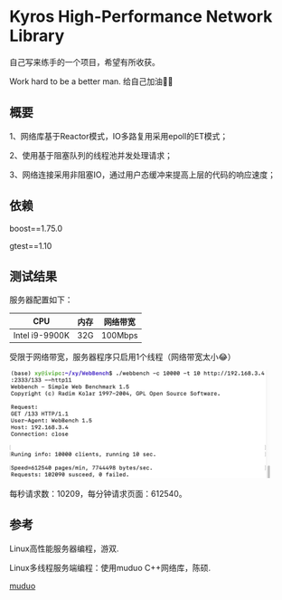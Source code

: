 # Kyros High-Performance Network Library

自己写来练手的一个项目，希望有所收获。

Work hard to be a better man.  给自己加油💪🏻

## 概要

1、网络库基于Reactor模式，IO多路复用采用epoll的ET模式；

2、使用基于阻塞队列的线程池并发处理请求；

3、网络连接采用非阻塞IO，通过用户态缓冲来提高上层的代码的响应速度；

## 依赖

boost==1.75.0

gtest==1.10

## 测试结果
服务器配置如下：

|      CPU       | 内存 | 网络带宽 |
| :------------: | :--: | :------: |
| Intel i9-9900K | 32G  | 100Mbps  |

受限于网络带宽，服务器程序只启用1个线程（网络带宽太小😂）

<img src="README.assets/testresult(4t).png" alt="testresult(4t)" style="zoom: 45%;" />

每秒请求数：10209，每分钟请求页面：612540。

## 参考

Linux高性能服务器编程，游双.

Linux多线程服务端编程：使用muduo C++网络库，陈硕.

[muduo](https://github.com/chenshuo/muduo)